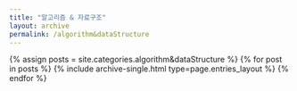 ```yaml
---
title: "알고리즘 & 자료구조"
layout: archive
permalink: /algorithm&dataStructure
---
```



{% assign posts = site.categories.algorithm&dataStructure %}
{% for post in posts %} {% include archive-single.html type=page.entries_layout %} {% endfor %}
